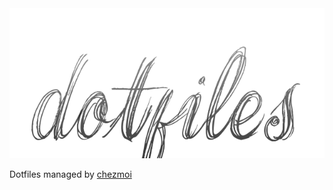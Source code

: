 <a align="center">
<img src="/assets/banner.png"></img>
</a>


Dotfiles managed by [chezmoi](https://github.com/twpayne/chezmoi)
